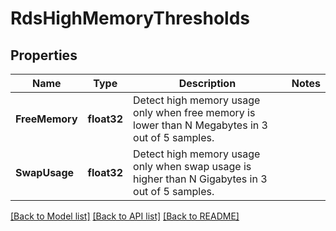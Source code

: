 # RdsHighMemoryThresholds

## Properties
Name | Type | Description | Notes
------------ | ------------- | ------------- | -------------
**FreeMemory** | **float32** | Detect high memory usage only when free memory is lower than N Megabytes in 3 out of 5 samples. | 
**SwapUsage** | **float32** | Detect high memory usage only when swap usage is higher than N Gigabytes in 3 out of 5 samples. | 

[[Back to Model list]](../README.md#documentation-for-models) [[Back to API list]](../README.md#documentation-for-api-endpoints) [[Back to README]](../README.md)


